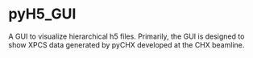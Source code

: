 # pyH5_GUI
A GUI to visualize hierarchical h5 files. Primarily, the GUI is designed to show XPCS data generated by pyCHX developed at the CHX beamline.
